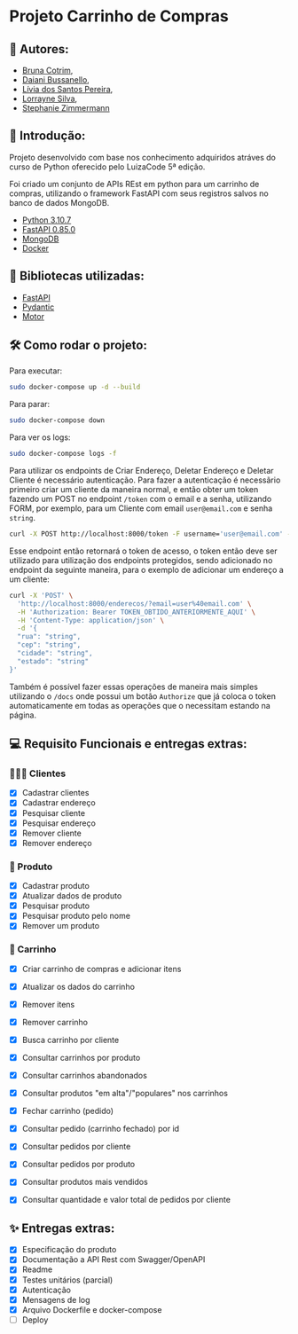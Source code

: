 # Projeto Carrinho de Compras

 ## 💙 Autores:    

- [Bruna Cotrim](https://github.com/brunacotrim), 
- [Daiani Bussanello](https://github.com/daianibusa),
- [Lívia dos Santos Pereira](https://github.com/liviaspereira), 
- [Lorrayne Silva](https://github.com/lorsilv), 
- [Stephanie Zimmermann](https://github.com/Stephaniezm)

## 📌 Introdução: 
Projeto desenvolvido com base nos conhecimento adquiridos atráves do curso de Python oferecido pelo LuizaCode 5ª edição. 

Foi criado um conjunto de APIs REst em python para um carrinho de compras, utilizando o
framework FastAPI com seus registros salvos no banco de dados MongoDB.

* [Python 3.10.7](https://www.python.org/downloads/release/python-3107/)
* [FastAPI 0.85.0](https://fastapi.tiangolo.com/)
* [MongoDB](https://www.mongodb.com/)
* [Docker](https://www.docker.com/)

## 📖 Bibliotecas utilizadas:

- [FastAPI](https://fastapi.tiangolo.com/tutorial/)
- [Pydantic](https://pydantic-docs.helpmanual.io/install/)
- [Motor](https://motor.readthedocs.io/en/stable/)

## 🛠 Como rodar o projeto:

Para executar:
```bash
sudo docker-compose up -d --build
```

Para parar:
```bash
sudo docker-compose down
```

Para ver os logs:
```bash
sudo docker-compose logs -f
```

Para utilizar os endpoints de Criar Endereço, Deletar Endereço e Deletar Cliente é necessário autenticação.
Para fazer a autenticação é necessãrio primeiro criar um cliente da maneira normal, e então obter um token fazendo um POST no endpoint `/token` com o email e a senha, utilizando FORM, por exemplo, para um Cliente com email `user@email.com` e senha `string`.

```bash
curl -X POST http://localhost:8000/token -F username='user@email.com' -F password='string'
```

Esse endpoint então retornará o token de acesso, o token então deve ser utilizado para utilização dos endpoints protegidos, sendo adicionado no endpoint da seguinte maneira, para o exemplo de adicionar um endereço a um cliente:

```bash
curl -X 'POST' \
  'http://localhost:8000/enderecos/?email=user%40email.com' \
  -H 'Authorization: Bearer TOKEN_OBTIDO_ANTERIORMENTE_AQUI' \
  -H 'Content-Type: application/json' \
  -d '{
  "rua": "string",
  "cep": "string",
  "cidade": "string",
  "estado": "string"
}'
```

Também é possível fazer essas operações de maneira mais simples utilizando o `/docs` onde possui um botão `Authorize` que já coloca o token automaticamente em todas as operações que o necessitam estando na página.

## 💻 Requisito Funcionais e entregas extras:

### 🙆🏽‍♀️ Clientes
- [x] Cadastrar clientes
- [x] Cadastrar endereço
- [x] Pesquisar cliente
- [x] Pesquisar endereço
- [x] Remover cliente
- [x] Remover endereço

### 👞 Produto
- [x] Cadastrar produto
- [x] Atualizar dados de produto
- [x] Pesquisar produto
- [x] Pesquisar produto pelo nome
- [x] Remover um produto

### 🛒 Carrinho
- [x] Criar carrinho de compras e adicionar itens
- [x] Atualizar os dados do carrinho
- [x] Remover itens
- [x] Remover carrinho
- [x] Busca carrinho por cliente
- [x] Consultar carrinhos por produto
- [x] Consultar carrinhos abandonados
- [x] Consultar produtos "em alta"/"populares" nos carrinhos
- [x] Fechar carrinho (pedido)

- [x] Consultar pedido (carrinho fechado) por id
- [x] Consultar pedidos por cliente
- [x] Consultar pedidos por produto
- [x] Consultar produtos mais vendidos
- [x] Consultar quantidade e valor total de pedidos por cliente

## ✨ Entregas extras:
- [x] Especificação do produto
- [x] Documentação a API Rest com Swagger/OpenAPI
- [x] Readme
- [x] Testes unitários (parcial)
- [x] Autenticação
- [x] Mensagens de log
- [x] Arquivo Dockerfile e docker-compose
- [ ] Deploy
